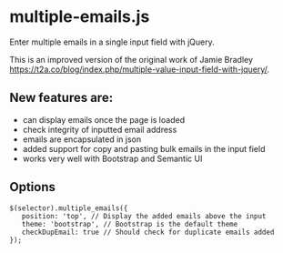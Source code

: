 multiple-emails.js
==================

Enter multiple emails in a single input field with jQuery.

This is an improved version of the original work of Jamie Bradley https://t2a.co/blog/index.php/multiple-value-input-field-with-jquery/.

## New features are:
- can display emails once the page is loaded
- check integrity of inputted email address
- emails are encapsulated in json
- added support for copy and pasting bulk emails in the input field
- works very well with Bootstrap and Semantic UI

## Options

	$(selector).multiple_emails({
	   position: 'top', // Display the added emails above the input
	   theme: 'bootstrap', // Bootstrap is the default theme
	   checkDupEmail: true // Should check for duplicate emails added
	});